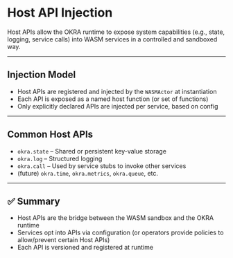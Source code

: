 # Host API Injection

Host APIs allow the OKRA runtime to expose system capabilities (e.g., state, logging, service calls) into WASM services in a controlled and sandboxed way.

---

## Injection Model

- Host APIs are registered and injected by the `WASMActor` at instantiation
- Each API is exposed as a named host function (or set of functions)
- Only explicitly declared APIs are injected per service, based on config

---

## Common Host APIs

- `okra.state` – Shared or persistent key-value storage
- `okra.log` – Structured logging
- `okra.call` – Used by service stubs to invoke other services
- (future) `okra.time`, `okra.metrics`, `okra.queue`, etc.

---

## ✅ Summary

- Host APIs are the bridge between the WASM sandbox and the OKRA runtime
- Services opt into APIs via configuration (or operators provide policies to allow/prevent certain Host APIs)
- Each API is versioned and registered at runtime
